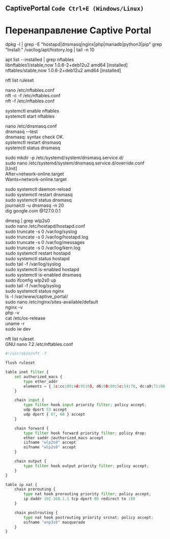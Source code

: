 ## CaptivePortal `Code Ctrl+E (Windows/Linux)`
# Перенаправление Captive Portal
dpkg -l | grep -E "hostapd|dnsmasq|nginx|php|mariadb|python3|pip"
grep "Install:" /var/log/apt/history.log | tail -n 10        

apt list --installed | grep nftables   
libnftables1/stable,now 1.0.6-2+deb12u2 amd64 [installed]   
nftables/stable,now 1.0.6-2+deb12u2 amd64 [installed]   

nft list ruleset

nano /etc/nftables.conf  
nft -c -f /etc/nftables.conf  
nft -f /etc/nftables.conf  

systemctl enable nftables        
systemctl start nftables        

nano /etc/dnsmasq.conf        
dnsmasq --test        
dnsmasq: syntax check OK.        
systemctl restart dnsmasq        
systemctl status dnsmasq        

sudo mkdir -p /etc/systemd/system/dnsmasq.service.d/        
sudo nano /etc/systemd/system/dnsmasq.service.d/override.conf        
[Unit]        
After=network-online.target        
Wants=network-online.target        

sudo systemctl daemon-reload        
sudo systemctl restart dnsmasq        
sudo systemctl status dnsmasq        
journalctl -u dnsmasq -n 20        
dig google.com @127.0.0.1        

dmesg | grep wlp2s0        
sudo nano /etc/hostapd/hostapd.conf        
sudo truncate -s 0 /var/log/syslog        
sudo truncate -s 0 /var/log/hostapd.log        
sudo truncate -s 0 /var/log/messages        
sudo truncate -s 0 /var/log/kern.log        
sudo systemctl restart hostapd        
sudo systemctl status hostapd        
sudo tail -f /var/log/syslog        
sudo systemctl is-enabled hostapd        
sudo systemctl is-enabled dnsmasq        
sudo ifconfig wlp2s0 up        
sudo tail -f /var/log/syslog        
sudo systemctl status nginx        
ls -l /var/www/captive_portal/        
sudo nano /etc/nginx/sites-available/default        
nginx -v        
php -v        
cat /etc/os-release        
uname -r        
sudo iw dev

nft list ruleset        
GNU nano 7.2 /etc/nftables.conf         
```python
#!/usr/sbin/nft -f

flush ruleset

table inet filter {
    set authorized_macs {
        type ether_addr
        elements = { 1c:cc:00:4d:91:03, d6:08:00:5c:54:78, dc:a9:71:00:d0:b7, e8:11:0:8e:60:d0 }
    }

    chain input {
        type filter hook input priority filter; policy accept;
        udp dport 53 accept
        udp dport { 67, 68 } accept
    }

    chain forward {
        type filter hook forward priority filter; policy drop;
        ether saddr @authorized_macs accept
        iifname "wlp2s0" accept
        oifname "wlp2s0" accept
    }

    chain output {
        type filter hook output priority filter; policy accept;
    }
}

table ip nat {
    chain prerouting {
        type nat hook prerouting priority filter; policy accept;
        ip daddr 192.168.1.1 tcp dport 80 redirect to :80
    }

    chain postrouting {
        type nat hook postrouting priority srcnat; policy accept;
        oifname "enp3s0" masquerade
    }
}
```
